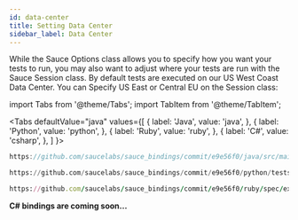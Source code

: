 ```yaml
---
id: data-center
title: Setting Data Center
sidebar_label: Data Center
---
```


While the Sauce Options class allows you to specify how you want your tests to run,
you may also want to adjust where your tests are run with the Sauce Session class. 
By default tests are executed on our US West Coast Data Center. 
You can Specify US East or Central EU on the Session class:

import Tabs from '@theme/Tabs';
import TabItem from '@theme/TabItem';

<Tabs
defaultValue="java"
values={[
{ label: 'Java', value: 'java', },
{ label: 'Python', value: 'python', },
{ label: 'Ruby', value: 'ruby', },
{ label: 'C#', value: 'csharp', },
]
}>

<TabItem value="java">

```java reference
https://github.com/saucelabs/sauce_bindings/commit/e9e56f0/java/src/main/java/com/saucelabs/saucebindings/examples/DataCenterTest.java
```

</TabItem>
<TabItem value="python">

```python reference
https://github.com/saucelabs/sauce_bindings/commit/e9e56f0/python/tests/examples/test_data_center.py
```

</TabItem>
<TabItem value="ruby">

```ruby reference
https://github.com/saucelabs/sauce_bindings/commit/e9e56f0/ruby/spec/examples/data_center_spec.rb
```

</TabItem>
<TabItem value="csharp">

**C# bindings are coming soon...**

</TabItem>
</Tabs>
